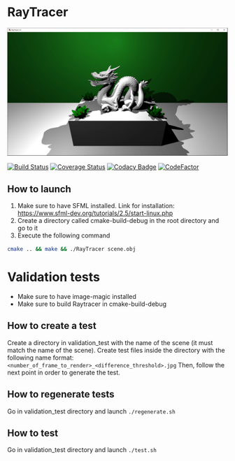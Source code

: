 # RayTracer

![Current RayTracer Version](https://github.com/MickaToast/RayTracer/blob/master/raytracer_current.png?raw=true)

[![Build Status](https://travis-ci.com/MickaToast/RayTracer.svg?branch=master)](https://travis-ci.com/MickaToast/RayTracer)
[![Coverage Status](https://coveralls.io/repos/github/MickaToast/RayTracer/badge.svg?branch=master)](https://coveralls.io/github/MickaToast/RayTracer?branch=master)
[![Codacy Badge](https://api.codacy.com/project/badge/Grade/c64977c42e714c96a3e85cad31ab8103)](https://www.codacy.com/app/MickaToast/RayTracer?utm_source=github.com&amp;utm_medium=referral&amp;utm_content=MickaToast/RayTracer&amp;utm_campaign=Badge_Grade)
[![CodeFactor](https://www.codefactor.io/repository/github/mickatoast/raytracer/badge/master)](https://www.codefactor.io/repository/github/mickatoast/raytracer/overview/master)

## How to launch

1. Make sure to have SFML installed. Link for installation: <https://www.sfml-dev.org/tutorials/2.5/start-linux.php>
2. Create a directory called cmake-build-debug in the root directory and go to it
3. Execute the following command
```bash
cmake .. && make && ./RayTracer scene.obj
```

# Validation tests
* Make sure to have image-magic installed
* Make sure to build Raytracer in cmake-build-debug

## How to create a test
Create a directory in validation_test with the name of the scene (it must match the name of the scene).
Create test files inside the directory with the following name format: `<number_of_frame_to_render>_<difference_threshold>.jpg`
Then, follow the next point in order to generate the test.

## How to regenerate tests
Go in validation_test directory and launch `./regenerate.sh`

## How to test
Go in validation_test directory and launch `./test.sh`
